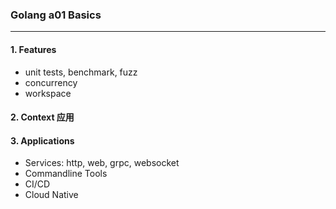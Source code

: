 ### Golang a01 Basics
---

#### 1. Features
- unit tests, benchmark, fuzz
- concurrency
- workspace

#### 2. Context 应用

#### 3. Applications
- Services: http, web, grpc, websocket
- Commandline Tools
- CI/CD
- Cloud Native
